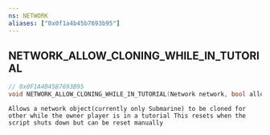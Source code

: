 ```yaml
---
ns: NETWORK
aliases: ["0x0f1a4b45b7693b95"]
---
```

## NETWORK_ALLOW_CLONING_WHILE_IN_TUTORIAL

```c
// 0x0F1A4B45B7693B95
void NETWORK_ALLOW_CLONING_WHILE_IN_TUTORIAL(Network network, bool allow);
```

```
Allows a network object(currently only Submarine) to be cloned for other while the owner player is in a tutorial This resets when the script shuts down but can be reset manually
```
